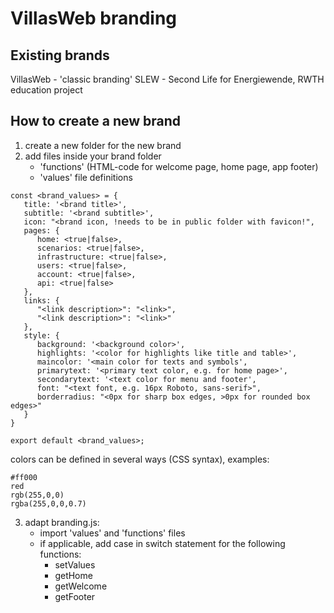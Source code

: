# VillasWeb branding
## Existing brands
VillasWeb - 'classic branding'
SLEW - Second Life for Energiewende, RWTH education project

## How to create a new brand
1. create a new folder for the new brand
2. add files inside your brand folder
    - 'functions' (HTML-code for welcome page, home page, app footer)
    - 'values' file definitions
```
const <brand_values> = {
   title: '<brand title>',
   subtitle: '<brand subtitle>',
   icon: "<brand icon, !needs to be in public folder with favicon!",
   pages: {
      home: <true|false>,
      scenarios: <true|false>,
      infrastructure: <true|false>,
      users: <true|false>,
      account: <true|false>,
      api: <true|false>
   },
   links: {
      "<link description>": "<link>",
      "<link description>": "<link>"
   },
   style: {
      background: '<background color>',
      highlights: '<color for highlights like title and table>',
      maincolor: '<main color for texts and symbols',
      primarytext: '<primary text color, e.g. for home page>',
      secondarytext: '<text color for menu and footer',
      font: "<text font, e.g. 16px Roboto, sans-serif>",
      borderradius: "<0px for sharp box edges, >0px for rounded box edges>"
   }
}

export default <brand_values>;
```

colors can be defined in several ways (CSS syntax), examples:
```
#ff000
red
rgb(255,0,0)
rgba(255,0,0,0.7)
```

3. adapt branding.js:
    - import 'values' and 'functions' files
    - if applicable, add case in switch statement for the following functions:
        - setValues
        - getHome
        - getWelcome
        - getFooter
